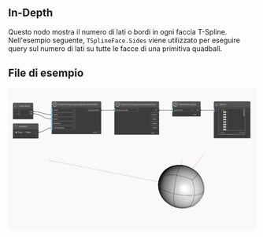 ## In-Depth
Questo nodo mostra il numero di lati o bordi in ogni faccia T-Spline.
Nell'esempio seguente, `TSplineFace.Sides` viene utilizzato per eseguire query sul numero di lati su tutte le facce di una primitiva quadball.

## File di esempio

![Example](./Autodesk.DesignScript.Geometry.TSpline.TSplineFace.Sides_img.jpg)
